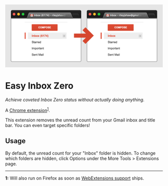 ![Promo banner](./images/promo-banner.png)

# Easy Inbox Zero

_Achieve coveted Inbox Zero status without actually doing anything._

A [Chrome extension](https://chrome.google.com/webstore/detail/cljdnejdgbfjcpodbahcofcbofleelne/)<sup name="a1">[1](#f1)</sup>.

This extension removes the unread count from your Gmail inbox and title bar. You can even target specific folders!

## Usage
By default, the unread count for your "Inbox" folder is hidden. To change which folders are hidden, click Options under the More Tools > Extensions page.

---

<b name="f1">1:</b> Will also run on Firefox as soon as [WebExtensions support](https://wiki.mozilla.org/WebExtensions/RoadMap#Timeline) ships.
